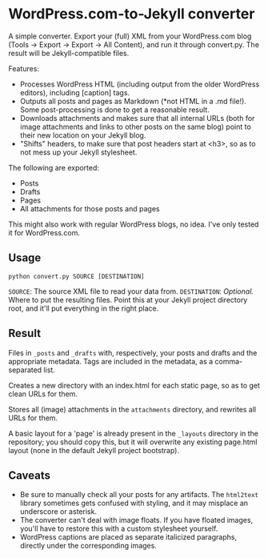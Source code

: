 # WordPress.com-to-Jekyll converter

A simple converter. Export your (full) XML from your WordPress.com blog (Tools -> Export -> Export -> All Content), and run it through convert.py. The result will be Jekyll-compatible files.

Features:

* Processes WordPress HTML (including output from the older WordPress editors), including [caption] tags.
* Outputs all posts and pages as Markdown (*not HTML in a .md file!). Some post-processing is done to get a reasonable result.
* Downloads attachments and makes sure that all internal URLs (both for image attachments and links to other posts on the same blog) point to their new location on your Jekyll blog.
* "Shifts" headers, to make sure that post headers start at &lt;h3&gt;, so as to not mess up your Jekyll stylesheet.

The following are exported:

* Posts
* Drafts
* Pages
* All attachments for those posts and pages

This might also work with regular WordPress blogs, no idea. I've only tested it for WordPress.com.

## Usage

	python convert.py SOURCE [DESTINATION]

`SOURCE`: The source XML file to read your data from.
`DESTINATION`: *Optional.* Where to put the resulting files. Point this at your Jekyll project directory root, and it'll put everything in the right place.

## Result

Files in `_posts` and `_drafts` with, respectively, your posts and drafts and the appropriate metadata. Tags are included in the metadata, as a comma-separated list.

Creates a new directory with an index.html for each static page, so as to get clean URLs for them.

Stores all (image) attachments in the `attachments` directory, and rewrites all URLs for them.

A basic layout for a 'page' is already present in the `_layouts` directory in the repository; you should copy this, but it will overwrite any existing page.html layout (none in the default Jekyll project bootstrap).

## Caveats

* Be sure to manually check all your posts for any artifacts. The `html2text` library sometimes gets confused with styling, and it may misplace an underscore or asterisk.
* The converter can't deal with image floats. If you have floated images, you'll have to restore this with a custom stylesheet yourself.
* WordPress captions are placed as separate italicized paragraphs, directly under the corresponding images.
